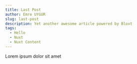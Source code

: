 ```yaml
---
title: Last Post
author: Emre UYGUR
slug: last-post
description: Yet another awesome article powered by Bloxt
tags:
  - Hello
  - Nuxt
  - Nuxt Content
---
```


Lorem ipsum dolor sit amet
